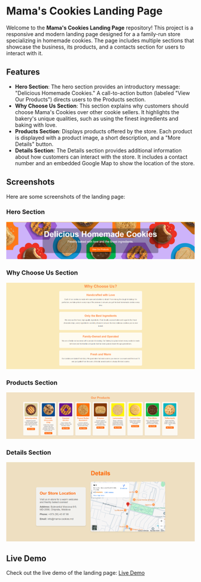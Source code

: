 # Mama's Cookies Landing Page

Welcome to the **Mama's Cookies Landing Page** repository! This project is a responsive and modern landing page designed for a a family-run store specializing in homemade cookies. The page includes multiple sections that showcase the business, its products, and a contacts section for users to interact with it.

## Features
- **Hero Section**: The hero section provides an introductory message: "Delicious Homemade Cookies." A call-to-action button (labeled "View Our Products") directs users to the Products section.
- **Why Choose Us Section**: This section explains why customers should choose Mama's Cookies over other cookie sellers.
It highlights the bakery's unique qualities, such as using the finest ingredients and baking with love.
- **Products Section**: Displays products offered by the store. Each product is displayed with a product image, a short description, and a "More Details" button.
- **Details Section**: The Details section provides additional information about how customers can interact with the store.
It includes a contact number and an embedded Google Map to show the location of the store.

## Screenshots
Here are some screenshots of the landing page:

### Hero Section
![Hero Section](screenshots/Hero_Section.png)

### Why Choose Us Section
![Why Choose Us Section](screenshots/Why_Choose_Us_Section.png)

### Products Section
![Products Section](screenshots/Our_Products_Section.png)

### Details Section
![Details Section](screenshots/Details_Section.png)

## Live Demo
Check out the live demo of the landing page: [Live Demo](https://mycallangel0.github.io/tum-web-lab2/) 


